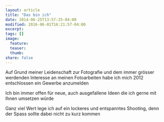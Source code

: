 ```yaml
---
layout: article
title: "Das bin ich"
date: 2014-06-25T13:57:25-04:00
modified: 2016-06-01T16:21:57-04:00
excerpt:
tags: []
image:
  feature:
  teaser:
  thumb:
share: false
---
```


Auf Grund meiner Leidenschaft zur Fotografie und dem immer grösser
werdenden Interesse an meinen Fotoarbeiten habe ich mich 2012
entschlossen ein Gewerbe anzumelden
 
Ich bin immer offen für neue, auch ausgefallene Ideen die ich gerne mit Ihnen
umsetzen würde
 
Ganz viel Wert lege ich auf ein lockeres und entspanntes Shooting, denn der Spass
sollte dabei nicht zu kurz kommen


